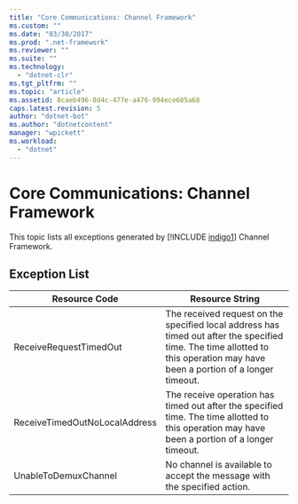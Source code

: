 ```yaml
---
title: "Core Communications: Channel Framework"
ms.custom: ""
ms.date: "03/30/2017"
ms.prod: ".net-framework"
ms.reviewer: ""
ms.suite: ""
ms.technology: 
  - "dotnet-clr"
ms.tgt_pltfrm: ""
ms.topic: "article"
ms.assetid: 8caeb496-8d4c-477e-a476-994ece685a68
caps.latest.revision: 5
author: "dotnet-bot"
ms.author: "dotnetcontent"
manager: "wpickett"
ms.workload: 
  - "dotnet"
---
```

# Core Communications: Channel Framework
This topic lists all exceptions generated by [!INCLUDE [indigo1](../../../../../includes/indigo1-md.md)] Channel Framework.  

## Exception List  


|         Resource Code         |                                                                               Resource String                                                                                |
|-------------------------------|------------------------------------------------------------------------------------------------------------------------------------------------------------------------------|
|    ReceiveRequestTimedOut     | The received request on the specified local address has timed out after the specified time. The time allotted to this operation may have been a portion of a longer timeout. |
| ReceiveTimedOutNoLocalAddress |                The receive operation has timed out after the specified time. The time allotted to this operation may have been a portion of a longer timeout.                |
|     UnableToDemuxChannel      |                                                   No channel is available to accept the message with the specified action.                                                   |

